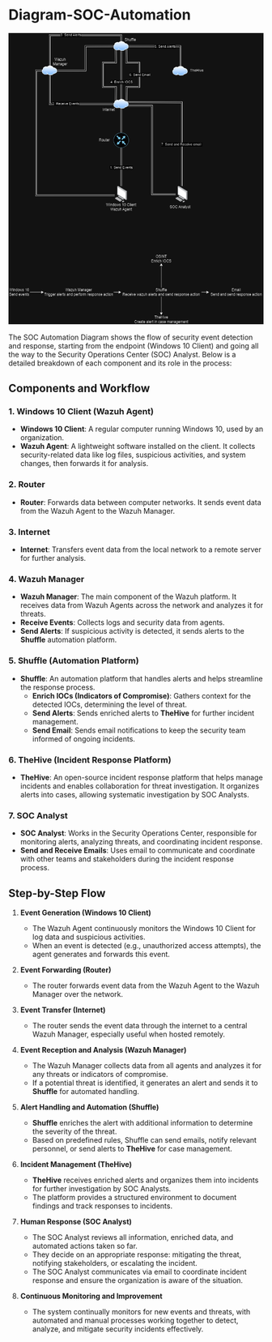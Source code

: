 # Diagram-SOC-Automation
![SOC Automation Diagram](SOC-Automation.drawio.png)

The SOC Automation Diagram shows the flow of security event detection and response, starting from the endpoint (Windows 10 Client) and going all the way to the Security Operations Center (SOC) Analyst. Below is a detailed breakdown of each component and its role in the process:

## Components and Workflow

### 1. Windows 10 Client (Wazuh Agent)
- **Windows 10 Client**: A regular computer running Windows 10, used by an organization.
- **Wazuh Agent**: A lightweight software installed on the client. It collects security-related data like log files, suspicious activities, and system changes, then forwards it for analysis.

### 2. Router
- **Router**: Forwards data between computer networks. It sends event data from the Wazuh Agent to the Wazuh Manager.

### 3. Internet
- **Internet**: Transfers event data from the local network to a remote server for further analysis.

### 4. Wazuh Manager
- **Wazuh Manager**: The main component of the Wazuh platform. It receives data from Wazuh Agents across the network and analyzes it for threats.
- **Receive Events**: Collects logs and security data from agents.
- **Send Alerts**: If suspicious activity is detected, it sends alerts to the **Shuffle** automation platform.

### 5. Shuffle (Automation Platform)
- **Shuffle**: An automation platform that handles alerts and helps streamline the response process.
  - **Enrich IOCs (Indicators of Compromise)**: Gathers context for the detected IOCs, determining the level of threat.
  - **Send Alerts**: Sends enriched alerts to **TheHive** for further incident management.
  - **Send Email**: Sends email notifications to keep the security team informed of ongoing incidents.

### 6. TheHive (Incident Response Platform)
- **TheHive**: An open-source incident response platform that helps manage incidents and enables collaboration for threat investigation. It organizes alerts into cases, allowing systematic investigation by SOC Analysts.

### 7. SOC Analyst
- **SOC Analyst**: Works in the Security Operations Center, responsible for monitoring alerts, analyzing threats, and coordinating incident response.
- **Send and Receive Emails**: Uses email to communicate and coordinate with other teams and stakeholders during the incident response process.

## Step-by-Step Flow

1. **Event Generation (Windows 10 Client)**
   - The Wazuh Agent continuously monitors the Windows 10 Client for log data and suspicious activities.
   - When an event is detected (e.g., unauthorized access attempts), the agent generates and forwards this event.

2. **Event Forwarding (Router)**
   - The router forwards event data from the Wazuh Agent to the Wazuh Manager over the network.

3. **Event Transfer (Internet)**
   - The router sends the event data through the internet to a central Wazuh Manager, especially useful when hosted remotely.

4. **Event Reception and Analysis (Wazuh Manager)**
   - The Wazuh Manager collects data from all agents and analyzes it for any threats or indicators of compromise.
   - If a potential threat is identified, it generates an alert and sends it to **Shuffle** for automated handling.

5. **Alert Handling and Automation (Shuffle)**
   - **Shuffle** enriches the alert with additional information to determine the severity of the threat.
   - Based on predefined rules, Shuffle can send emails, notify relevant personnel, or send alerts to **TheHive** for case management.

6. **Incident Management (TheHive)**
   - **TheHive** receives enriched alerts and organizes them into incidents for further investigation by SOC Analysts.
   - The platform provides a structured environment to document findings and track responses to incidents.

7. **Human Response (SOC Analyst)**
   - The SOC Analyst reviews all information, enriched data, and automated actions taken so far.
   - They decide on an appropriate response: mitigating the threat, notifying stakeholders, or escalating the incident.
   - The SOC Analyst communicates via email to coordinate incident response and ensure the organization is aware of the situation.

8. **Continuous Monitoring and Improvement**
   - The system continually monitors for new events and threats, with automated and manual processes working together to detect, analyze, and mitigate security incidents effectively.
